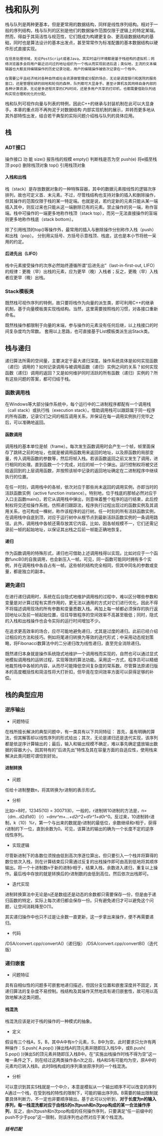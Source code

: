 # 栈和队列

栈与队列是两种更基本，但是更常用的数据结构，同样是线性序列结构。相对于一般的序列结构，栈与队列的区别是他们的数据操作范围仅限于逻辑上的特定某端。然而，得益于其简洁性与规范性，它们既成为构建更复杂、更高级数据结构的基础，同时也是算法设计的基本出发点，甚至常常作为标准配置的基本数据结构以硬件形式直接实现。

    在信息处理领域，无论PostScript或者Java，其实时运行环境都是基于栈结构的虚拟机；网络浏览器多会将用户最近访问过的地址组织为一个栈从而实现前进后退；类似地，主流的文本编辑器也大都支持编辑操作的历史记录功能，用户的编辑操作被依次记录在一个栈中。

    在需要公平且经济地对各种自然或社会资源做管理或分配的场合，无论是调度银行和医院的服务窗口，还是管理轮耕的田地和轮伐的森林，队列都可大显身手。甚至计算机及其网络自身内部的各种计算资源，无论是多进程共享的CPU时间，还是多用户共享的打印机，也都需要借助队列结构实现合理和优化的分配。

栈和队列可视作向量与列表的特例，因此C++的继承与封装机制在此可以大显身手。本章的重点将不再拘泥于对数据结构
内部实现机制的展示，并转而更多地从其外部特性出发，结合若干典型的实际问题介绍栈与队列的具体应用。

## 栈

### ADT接口

操作接口       功 能
size()      报告栈的规模
empty()     判断栈是否为空
push(e)     将e插至栈顶
pop()       删除栈顶对象
top()       引用栈顶对象

#### 入栈和出栈

栈（stack）是存放数据对象的一种特殊容器，其中的数据元素按线性的逻辑次序排列，故也可定义首、末元素。不过，尽管栈结构也支持对象的插入和删除操作，但其操作的范围仅限于栈的某一特定端。也就是说，若约定新的元素只能从某一端插入其中，则反过来也只能从这一端删除已有的元素。禁止操作的另一端，称作盲端。栈中可操作的一端更多地称作栈顶（stack top），而另一无法直接操作的盲端则更多地称作栈底（stack bottom）。

除了引用栈顶的top()等操作外，最常用的插入与删除操作分别称作入栈（push）和出栈（pop）。
分别用尖括号、方括号示意栈顶、栈底，这也是本小节将统一采用的约定。


#### 后进先出（LIFO）

栈中元素接受操作的次序必然始终遵循所谓“后进先出”（last-in-first-out, LIFO）的规律：更晚（早）出栈的元素，应为更早（晚）入栈者；反之，更晚（早）入栈者应更早（晚）出栈。

### Stack模板类

既然栈可视作序列的特例，故只要将栈作为向量的派生类，即可利用C++的继承机制，基于向量模板类实现栈结构。当然，这里需要按照栈的习惯，对各接口重新命名。

既然栈操作都限制于向量的末端，参与操作的元素没有任何后继，以上栈接口的时间复杂度均为常数。
套用以上思路，也可直接基于List模板类派生出Stack类。

## 栈与递归

递归算法所需的空间量，主要决定于最大递归深度。操作系统具体是如何实现函数（递归）调用的？如何记录调用与被调用函数（递归）实例之间的关系？如何实现函数（递归）调用的返回？又是如何维护同时活跃的所有函数（递归）实例的？所有这些问题的答案，都可归结于栈。

### 函数调用栈

在Windows等大部分操作系统中，每个运行中的二进制程序都配有一个调用栈（call stack）或执行栈（execution stack）。借助调用栈可以跟踪属于同一程序的所有函数，记录它们之间的相互调用关系，并保证在每一调用实例执行完毕之后，可以准确地返回。

#### 函数调用

调用栈的基本单位是帧（frame）。每次发生函数调用时会产生一个帧，帧里面保存了跳转之前的地址，也就是被调用函数用来返回的地址，以及原函数的局部变量，传入调用函数的参数等，然后将帧入栈。若该函数返回之前又发生了调用，进行相同的处理。直到函数一个个完成，对应的帧一个个弹出。运行控制权将被交还给返回到的上层调用函数，并按照该帧中记录的返回地址确定在二进制程序中继续执行的位置。

在任一时刻，调用栈中的各帧，依次对应于那些尚未返回的调用实例，亦即当时的活跃函数实例（active function instance）。特别地，位于栈底的那帧必然对应于入口主函数main()，若它从调用栈中弹出，则意味着整个程序的运行结束，此后控制权将交还给操作系统。仿照递归跟踪法，程序执行过程出现过的函数实例及其调用关系，也可构成一棵树，称作该程序的运行树。任一时刻的所有活跃函数实例，在调用栈中自底到顶，对应于运行树中从根节点到最新活跃函数实例的一条调用路径。此外，调用栈中各帧还需存放其它内容。比如，因各帧规模不一，它们还需记录前一帧的起始地址，以保证其出栈之后前一帧能正确地恢复。

#### 递归

作为函数调用的特殊形式，递归也可借助上述调用栈得以实现。比如对应于一个函数funcB()的自我调用，也会新压入一帧。可见，同一函数可能同时拥有多个实例，并在调用栈中各自占有一帧。这些帧的结构完全相同，但其中同名的参数或变量，都是独立的副本。

### 避免递归

在进行递归调用时，系统在后台隐式地维护调用栈的过程中，难以区分哪些参数和变量是对计算过程有实质作用的，更无法以通用的方式对它们进行优化，因此不得不将描述调用现场的所有参数和变量悉数入栈。再加上每一帧都必须保存的执行返回地址以及前一帧起始位置，往往导致程序的空间效率不高甚至极低；同时，隐式的入栈和出栈操作也会令实际的运行时间增加不少。

在追求更高效率的场合，应尽可能地避免递归，尤其是过度的递归。此前已经介绍过相应的方法和技巧。例如将尾递归转换为等效的迭代形式；中采用动态规划策略，将Fibonacci数算法中的二分递归改为线性递归，直至完全消除递归。

既然递归本身就是操作系统隐式地维护一个调用栈而实现的，自然也可以通过显式地模拟调用栈的运转过程，实现等效的算法功能。采用这一方式，程序员可以精细地裁剪栈中各帧的内容，从而尽可能降低空间复杂度的常系数。尽管算法原递归版本的高度概括性和简洁性将大打折扣，但毕竟在空间效率方面可以获得足够的补偿。

## 栈的典型应用

### 逆序输出

- 问题特征

在栈所擅长解决的典型问题中，有一类具有以下共同特征：
首先，虽有明确的算法，但其解答却以线性序列的形式给出；其次，无论是递归还是迭代实现，该序列都是依逆序计算输出的；最后，输入和输出规模不确定，难以事先确定盛放输出数据的容器大小。因其特有的“后进先出”特性及其在容量方面的自适应性，使用栈来解决此类问题可谓恰到好处。

#### 进制转换

- 问题

任给十进制整数n，将其转换为r进制的表示形式。

- 分析

比如r=8时，12345(10) = 30071(8)，一般的，r进制转10进制的方法是，n=（dm…d2d1d0）（r）=dm*r^m+…+d2*r^2+d1*r^1+d0*r^0。反过来，10进制转r进制，k（10）%r，第一个与出来的数就是r进制的最低位，余数继续和r相于，获得r进制的下一位，直到余数为0。可见，该算法的输出的确为一个长度不定的逆序线性序列。

- 实现逻辑

尽管新进制下的各数位须按由低到高次序逐位算出，但只要引入一个栈并将算得的数位依次入栈，则在计算结束后只需通过反复的出栈操作即可由高到低地将其顺序输出。将一个十进制数n于新的进制r相于，结果入栈，余数进入递归，重复以上操作。最后栈中存放的就是转换后的r进制数的由低到高位。然后依次出栈即可。

- 迭代实现

进制转换算法中无论是n还是数组还是动态的余数都只需要保存一份，但是由于递归函数的特定，实际上每次递归都会保存一份。只有避免递归才可以避免这个问题，让空间消耗降至O(1)。

其实递归操作中也只不过是让余数一直更新，这一步拿出来操作，便不再需要递归。

- 代码

/DSA/convert.cpp/convertA()（递归版）
/DSA/convert.cpp/convertB()（迭代版）

### 递归嵌套

- 问题特征

具有自相似性的问题多可嵌套地递归描述，但因分支位置和嵌套深度并不固定，其递归算法的复杂度不易控制。栈结构及其操作天然地具有递归嵌套性，故可用以高效地解决这类问题。

#### 栈混洗

栈混洗应该是对于栈的操作的一种模式的抽象。

- 定义

假设有三个栈A，S，B，其中A中有n个元素，S，B中为空。此时要求只允许有两种操作：S.push( A.pop() )弹出栈A的顶元素并随即压入栈S中，或B.push( S.pop() ))弹出S的顶元素并随即压入栈B中。在“实施出栈操作时栈不得为空”这一唯一条件之下，则在经过这两类操作各n次之后，栈A和S有可能均为空，原A中的元素均已转入栈B。此时B栈构成的序列乘坐原序列的一个栈混洗。

- 分析

可以意识到其实S栈就是一个中介，本意是模拟从一个输出顺序不可以改变的序列A通过一个栈，在受到栈的特性的限制下，可能的输出序列B。B需要的输出限制就要具体判断力，不一定也非要顺序输出。基于此可以分析到，**对于长度为n的输入序列，每一栈混洗都对应于由栈S的n次push和n次pop构成的某一合法操作序列**，反之，由n次push和n次pop构成的任何操作序列，只要满足“任一前缀中的push不少于pop”这一限制，则该序列也必然对应于某个栈混洗。

##### 括号匹配
